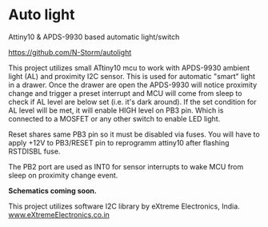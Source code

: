# Auto light
Attiny10 &amp; APDS-9930 based automatic light/switch

https://github.com/N-Storm/autolight

This project utilizes small ATtiny10 mcu to work with APDS-9930 ambient light (AL) and proximity I2C sensor.
This is used for automatic "smart" light in a drawer. Once the drawer are open the APDS-9930 will notice proximity change 
and trigger a preset interrupt and MCU will come from sleep to check if AL level are below set (i.e. it's dark around).
If the set condition for AL level will be met, it will enable HIGH level on PB3 pin. Which is connected to a MOSFET or any other switch to enable LED light.

Reset shares same PB3 pin so it must be disabled via fuses. You will have to apply +12V to PB3/RESET pin
to reprogramm attiny10 after flashing RSTDISBL fuse.

The PB2 port are used as INT0 for sensor interrupts to wake MCU from sleep on proximity change event.

**Schematics coming soon.**

This project utilizes software I2C library by eXtreme Electronics, India.
www.eXtremeElectronics.co.in
